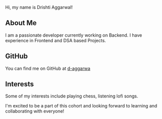 Hi, my name is Drishti Aggarwal!

## About Me
I am a passionate developer currently working on Backend. I have experience in Frontend and DSA based Projects.

## GitHub
You can find me on GitHub at [d-aggarwa](https://github.com/d-aggarwal)

## Interests
Some of my interests include playing chess, listening lofi songs.

I'm excited to be a part of this cohort and looking forward to learning and collaborating with everyone!